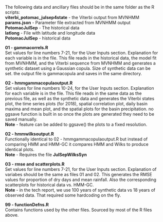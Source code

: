 The following data and ancillary files should be in the same folder as the R scripts:  
**viterbi_potomac_julsep4state** - the Viterbi output from MVNHMM  
**params.json** - Parameter file extracted from MVNHMM output  
**PotomacJulSep** - The historical data  
**latlong** - File with latitude and longitude data  
**PotomacJulSep** - historical data  

**01 - gammacorrels.R**  
Set values for line numbers 7-21, for the User Inputs section. Explanation for each variable is in the file.
This file reads in the historical data, the model fit from MVNHMM, and the Viterbi sequence from MVNHMM and generates a synthetic dataset using a Gaussian copula. Size of synthetic data can be set.
the output file is gammacopula and saves in the same directory.

**02 - hmmgammacopulaoutput.R**  
Set values for line numbers 10-24, for the User Inputs section. Explanation for each variable is in the file.
This file reads in the same data as the previous file, as well as the synthetic data and generates the Viterbi states plot, the time series plots (for 2018), spatial correlation plot, daily basin maxima
and mean plot, and the spatial plots for the basin precipitation. no ggsave function is built in so once the plots are generated they need to be saved manually.  
**Note** - feature can be added to ggsave() the plots to a fixed resolution.

**02 - hmmwilksoutput.R**  
Functionally identical to 02 - hmmgammacopulaoutput.R but instead of comparing HMM and HMM-GC it compares HMM and Wilks to produce identical plots.  
**Note** - Requires the file **JulSepWilksSyn**  

**03 - rmse and scatterplots.R**  
Set values for line numbers 7-21, for the User Inputs section. Explanation of variabes should be the same as files 01 and 02.
This generates the RMSE values for proportion of dry days and mean rainfall. Also the corresponding scatterplots for historical data vs. HMM-GC.  
**Note** - in the tech report, we use 100 years of synthetic data vs 18 years of observed data. That required some hardcoding on the fly.

**99 - functionDefns.R**  
Contains functions used by the other files. Sourced by most of the R files above.
